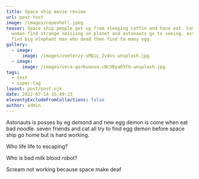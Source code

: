 ```yaml
---
title: Space ship movie review
url: post-test
image: /images/copenhell.jpeg
teaser: Space ship people get up from sleeping coffin and have eat. Computer
  woman find strange noisisng on planet and astonauts go to seeing. astonauts
  find big elephant man who dead then find to many egg.
gallery:
  - image:
      image: /images/veeterzy-sMQiL_2v4vs-unsplash.jpg
  - image:
      image: /images/vera-gorbunova-cNcSBya05FU-unsplash.jpg
tags:
  - test
  - super-tag
layout: post/post.njk
date: 2022-07-14 15:49:23
eleventyExcludeFromCollections: false
author: admin
---
```


Astonauts is posses by eg demond and new egg demon is come when eat bad noodle. seven friends and cat all try to find egg demon before space ship go home but is hard working.

Who life life to escaping?

Who is bad milk blood robot?

Scream not working because space make deaf
